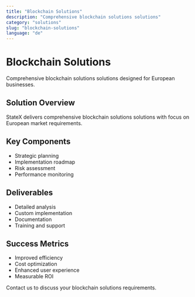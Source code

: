 ```yaml
---
title: "Blockchain Solutions"
description: "Comprehensive blockchain solutions solutions"
category: "solutions"
slug: "blockchain-solutions"
language: "de"
---
```


# Blockchain Solutions

Comprehensive blockchain solutions solutions designed for European businesses.

## Solution Overview

StateX delivers comprehensive blockchain solutions solutions with focus on European market requirements.

## Key Components

- Strategic planning
- Implementation roadmap
- Risk assessment
- Performance monitoring

## Deliverables

- Detailed analysis
- Custom implementation
- Documentation
- Training and support

## Success Metrics

- Improved efficiency
- Cost optimization
- Enhanced user experience
- Measurable ROI

Contact us to discuss your blockchain solutions requirements.